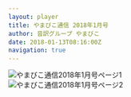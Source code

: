 ```yaml
---
layout: player
title: やまびこ通信 2018年1月号
author: 音訳グループ やまびこ
date: 2018-01-13T08:16:00Z
navigation: true
---
```

<script>
//<![CDATA[
$(document).ready(function(){

	new jPlayerPlaylist({
		jPlayer: "#jquery_jplayer_1",
		cssSelectorAncestor: "#jp_container_1"
	}, [
		{
			title:"やまびこ通信2018年1月号",
			mp3:"./media/tusin201801/sound0001.mp3",
			oga:"./media/tusin201801/sound0001.ogg"
		},
		{
			title:"〈12月活動報告〉",
			mp3:"./media/tusin201801/sound0002.mp3",
			oga:"./media/tusin201801/sound0002.ogg"
		},
		{
			title:"〈1月活動予定〉",
			mp3:"./media/tusin201801/sound0003.mp3",
			oga:"./media/tusin201801/sound0003.ogg"
		},
		{
			title:"〈録音図書作成〉",
			mp3:"./media/tusin201801/sound0004.mp3",
			oga:"./media/tusin201801/sound0004.ogg"
		},
		{
			title:"〈対面音訳〉",
			mp3:"./media/tusin201801/sound0005.mp3",
			oga:"./media/tusin201801/sound0005.ogg"
		},
		{
			title:"〈十条台句会〉",
			mp3:"./media/tusin201801/sound0006.mp3",
			oga:"./media/tusin201801/sound0006.ogg"
		},
		{
			title:"新入会員から",
			mp3:"./media/tusin201801/sound0007.mp3",
			oga:"./media/tusin201801/sound0007.ogg"
		},
		{
			title:"Let's try!!",
			mp3:"./media/tusin201801/sound0008.mp3",
			oga:"./media/tusin201801/sound0008.ogg"
		},
		{
			title:"終わり",
			mp3:"./media/tusin201801/sound0009.mp3",
			oga:"./media/tusin201801/sound0009.ogg"
		}
	], {
		playlistOptions: {
 		   autoPlay: true
    		},
		swfPath: "./jPlayer-2.9.2/dist/jplayer",
		supplied: "oga, mp3",
		wmode: "window",
		useStateClassSkin: true,
		autoBlur: false,
		smoothPlayBar: true,
		keyEnabled: true
	});
$("#jquery_jplayer_1").jPlayer("volume", 1);
});
//]]>
</script>
<div>
<img src="media/tusin201801-1.png" alt="やまびこ通信2018年1月号ページ1" srcset="media/tusin201801-1.svg" />
</div>
<div>
<img src="media/tusin201801-2.png" alt="やまびこ通信2018年1月号ページ2" srcset="media/tusin201801-2.svg" />
</div>

